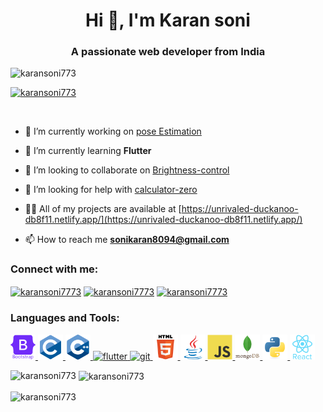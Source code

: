 <h1 align="center">Hi 👋, I'm Karan soni</h1>
<h3 align="center">A passionate web developer from India</h3>

<p align="left"> <img src="https://komarev.com/ghpvc/?username=karansoni773&label=Profile%20views&color=0e75b6&style=flat" alt="karansoni773" /> </p>

<p align="left"> <a href="https://github.com/ryo-ma/github-profile-trophy"><img src="https://github-profile-trophy.vercel.app/?username=karansoni773" alt="karansoni773" /></a> </p>

<p align="left"> <a href="https://twitter.com/" target="blank"><img src="https://img.shields.io/twitter/follow/?logo=twitter&style=for-the-badge" alt="" /></a> </p>

- 🔭 I’m currently working on [pose Estimation](https://github.com/karansoni773/Pose-Estimation.git)

- 🌱 I’m currently learning **Flutter**

- 👯 I’m looking to collaborate on [Brightness-control](https://github.com/karansoni773/brightness-controls.git)

- 🤝 I’m looking for help with [calculator-zero](https://github.com/karansoni773/calculator-zero.git)

- 👨‍💻 All of my projects are available at [https://unrivaled-duckanoo-db8f11.netlify.app/](https://unrivaled-duckanoo-db8f11.netlify.app/)

- 📫 How to reach me **sonikaran8094@gmail.com**

<h3 align="left">Connect with me:</h3>
<p align="left">
<a href="https://codepen.io/karansoni7773" target="blank"><img align="center" src="https://raw.githubusercontent.com/rahuldkjain/github-profile-readme-generator/master/src/images/icons/Social/codepen.svg" alt="karansoni7773" height="30" width="40" /></a>
<a href="https://linkedin.com/in/karansoni" target="blank"><img align="center" src="https://raw.githubusercontent.com/rahuldkjain/github-profile-readme-generator/master/src/images/icons/Social/linked-in-alt.svg" alt="karansoni7773" height="30" width="40" /></a>
<a href="https://instagram.com/karansoni7773" target="blank"><img align="center" src="https://raw.githubusercontent.com/rahuldkjain/github-profile-readme-generator/master/src/images/icons/Social/instagram.svg" alt="karansoni7773" height="30" width="40" /></a>
</p>

<h3 align="left">Languages and Tools:</h3>
<p align="left"> <a href="https://getbootstrap.com" target="_blank" rel="noreferrer"> <img src="https://raw.githubusercontent.com/devicons/devicon/master/icons/bootstrap/bootstrap-plain-wordmark.svg" alt="bootstrap" width="40" height="40"/> </a> <a href="https://www.cprogramming.com/" target="_blank" rel="noreferrer"> <img src="https://raw.githubusercontent.com/devicons/devicon/master/icons/c/c-original.svg" alt="c" width="40" height="40"/> </a> <a href="https://www.w3schools.com/cpp/" target="_blank" rel="noreferrer"> <img src="https://raw.githubusercontent.com/devicons/devicon/master/icons/cplusplus/cplusplus-original.svg" alt="cplusplus" width="40" height="40"/> </a> <a href="https://flutter.dev" target="_blank" rel="noreferrer"> <img src="https://www.vectorlogo.zone/logos/flutterio/flutterio-icon.svg" alt="flutter" width="40" height="40"/> </a> <a href="https://git-scm.com/" target="_blank" rel="noreferrer"> <img src="https://www.vectorlogo.zone/logos/git-scm/git-scm-icon.svg" alt="git" width="40" height="40"/> </a> <a href="https://www.w3.org/html/" target="_blank" rel="noreferrer"> <img src="https://raw.githubusercontent.com/devicons/devicon/master/icons/html5/html5-original-wordmark.svg" alt="html5" width="40" height="40"/> </a> <a href="https://www.java.com" target="_blank" rel="noreferrer"> <img src="https://raw.githubusercontent.com/devicons/devicon/master/icons/java/java-original.svg" alt="java" width="40" height="40"/> </a> <a href="https://developer.mozilla.org/en-US/docs/Web/JavaScript" target="_blank" rel="noreferrer"> <img src="https://raw.githubusercontent.com/devicons/devicon/master/icons/javascript/javascript-original.svg" alt="javascript" width="40" height="40"/> </a> <a href="https://www.mongodb.com/" target="_blank" rel="noreferrer"> <img src="https://raw.githubusercontent.com/devicons/devicon/master/icons/mongodb/mongodb-original-wordmark.svg" alt="mongodb" width="40" height="40"/> </a> <a href="https://www.python.org" target="_blank" rel="noreferrer"> <img src="https://raw.githubusercontent.com/devicons/devicon/master/icons/python/python-original.svg" alt="python" width="40" height="40"/> </a> <a href="https://reactjs.org/" target="_blank" rel="noreferrer"> <img src="https://raw.githubusercontent.com/devicons/devicon/master/icons/react/react-original-wordmark.svg" alt="react" width="40" height="40"/> </a> </p>

<p><img align="left" src="https://github-readme-stats.vercel.app/api/top-langs?username=karansoni773&show_icons=true&locale=en&layout=compact" alt="karansoni773" /></p>

<p>&nbsp;<img align="center" src="https://github-readme-stats.vercel.app/api?username=karansoni773&show_icons=true&locale=en" alt="karansoni773" /></p>

<p><img align="center" src="https://github-readme-streak-stats.herokuapp.com/?user=karansoni773&" alt="karansoni773" /></p>

